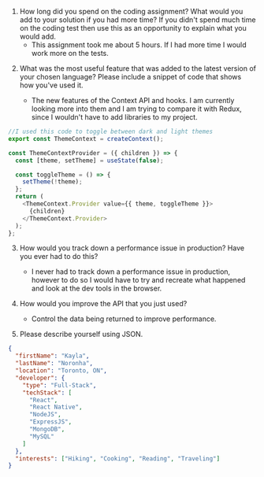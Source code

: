 1. How long did you spend on the coding assignment? What would you add to your solution if you had more time? If you didn't spend much time on the coding test then use this as an opportunity to explain what you would add.
   - This assignment took me about 5 hours. If I had more time I would work more on the tests.

2) What was the most useful feature that was added to the latest version of your chosen language? Please include a snippet of code that shows how you've used it.

   - The new features of the Context API and hooks. I am currently looking more into them and I am trying to compare it with Redux, since I wouldn't have to add libraries to my project.

```javascript
//I used this code to toggle between dark and light themes
export const ThemeContext = createContext();

const ThemeContextProvider = ({ children }) => {
  const [theme, setTheme] = useState(false);

  const toggleTheme = () => {
    setTheme(!theme);
  };
  return (
    <ThemeContext.Provider value={{ theme, toggleTheme }}>
      {children}
    </ThemeContext.Provider>
  );
};
```

3. How would you track down a performance issue in production? Have you ever had to do this?

   - I never had to track down a performance issue in production, however to do so I would have to try and recreate what happened and look at the dev tools in the browser.

4. How would you improve the API that you just used?

   - Control the data being returned to improve performance.

5) Please describe yourself using JSON.

```json
{
  "firstName": "Kayla",
  "lastName": "Noronha",
  "location": "Toronto, ON",
  "developer": {
    "type": "Full-Stack",
    "techStack": [
      "React",
      "React Native",
      "NodeJS",
      "ExpressJS",
      "MongoDB",
      "MySQL"
    ]
  },
  "interests": ["Hiking", "Cooking", "Reading", "Traveling"]
}
```
